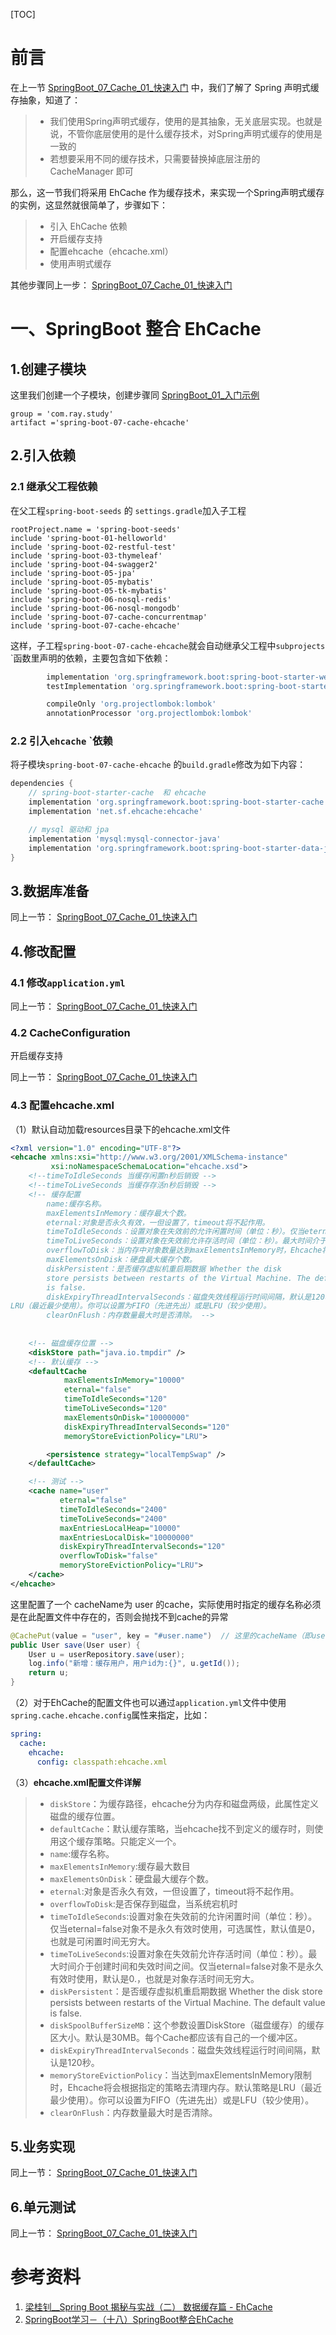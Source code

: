 [TOC]



# 前言

在上一节  [SpringBoot_07_Cache_01_快速入门](./SpringBoot_07_Cache_01_快速入门.md)  中，我们了解了 Spring 声明式缓存抽象，知道了：

> - 我们使用Spring声明式缓存，使用的是其抽象，无关底层实现。也就是说，不管你底层使用的是什么缓存技术，对Spring声明式缓存的使用是一致的
> - 若想要采用不同的缓存技术，只需要替换掉底层注册的 CacheManager 即可



那么，这一节我们将采用 EhCache 作为缓存技术，来实现一个Spring声明式缓存的实例，这显然就很简单了，步骤如下：

> - 引入 EhCache 依赖
> - 开启缓存支持
> - 配置ehcache（ehcache.xml）
> - 使用声明式缓存

其他步骤同上一步： [SpringBoot_07_Cache_01_快速入门](./SpringBoot_07_Cache_01_快速入门.md) 



# 一、SpringBoot 整合 EhCache

## 1.创建子模块

这里我们创建一个子模块，创建步骤同 [SpringBoot_01_入门示例](./SpringBoot_01_入门示例.md)

```properties
group = 'com.ray.study'
artifact ='spring-boot-07-cache-ehcache'
```



## 2.引入依赖

### 2.1 继承父工程依赖

在父工程`spring-boot-seeds` 的 `settings.gradle`加入子工程

```properties
rootProject.name = 'spring-boot-seeds'
include 'spring-boot-01-helloworld'
include 'spring-boot-02-restful-test'
include 'spring-boot-03-thymeleaf'
include 'spring-boot-04-swagger2'
include 'spring-boot-05-jpa'
include 'spring-boot-05-mybatis'
include 'spring-boot-05-tk-mybatis'
include 'spring-boot-06-nosql-redis'
include 'spring-boot-06-nosql-mongodb'
include 'spring-boot-07-cache-concurrentmap'
include 'spring-boot-07-cache-ehcache'
```



这样，子工程`spring-boot-07-cache-ehcache`就会自动继承父工程中`subprojects` `函数里声明的依赖，主要包含如下依赖：

```groovy
		implementation 'org.springframework.boot:spring-boot-starter-web'
        testImplementation 'org.springframework.boot:spring-boot-starter-test'

        compileOnly 'org.projectlombok:lombok'
        annotationProcessor 'org.projectlombok:lombok'
```



### 2.2 引入`ehcache` `依赖

将子模块`spring-boot-07-cache-ehcache` 的`build.gradle`修改为如下内容：

```groovy
dependencies {
    // spring-boot-starter-cache  和 ehcache
    implementation 'org.springframework.boot:spring-boot-starter-cache'
    implementation 'net.sf.ehcache:ehcache'

    // mysql 驱动和 jpa
    implementation 'mysql:mysql-connector-java'
    implementation 'org.springframework.boot:spring-boot-starter-data-jpa'
}

```



## 3.数据库准备

同上一节： [SpringBoot_07_Cache_01_快速入门](./SpringBoot_07_Cache_01_快速入门.md) 



## 4.修改配置

### 4.1 修改`application.yml`

同上一节： [SpringBoot_07_Cache_01_快速入门](./SpringBoot_07_Cache_01_快速入门.md) 

### 4.2 CacheConfiguration

开启缓存支持

同上一节： [SpringBoot_07_Cache_01_快速入门](./SpringBoot_07_Cache_01_快速入门.md) 

### 4.3 配置ehcache.xml

（1）默认自动加载resources目录下的ehcache.xml文件

```xml
<?xml version="1.0" encoding="UTF-8"?>
<ehcache xmlns:xsi="http://www.w3.org/2001/XMLSchema-instance"
         xsi:noNamespaceSchemaLocation="ehcache.xsd">
    <!--timeToIdleSeconds 当缓存闲置n秒后销毁 -->
    <!--timeToLiveSeconds 当缓存存活n秒后销毁 -->
    <!-- 缓存配置
        name:缓存名称。
        maxElementsInMemory：缓存最大个数。
        eternal:对象是否永久有效，一但设置了，timeout将不起作用。
        timeToIdleSeconds：设置对象在失效前的允许闲置时间（单位：秒）。仅当eternal=false对象不是永久有效时使用，可选属性，默认值是0，也就是可闲置时间无穷大。
        timeToLiveSeconds：设置对象在失效前允许存活时间（单位：秒）。最大时间介于创建时间和失效时间之间。仅当eternal=false对象不是永久有效时使用，默认是0.，也就是对象存活时间无穷大。
        overflowToDisk：当内存中对象数量达到maxElementsInMemory时，Ehcache将会对象写到磁盘中。 diskSpoolBufferSizeMB：这个参数设置DiskStore（磁盘缓存）的缓存区大小。默认是30MB。每个Cache都应该有自己的一个缓冲区。
        maxElementsOnDisk：硬盘最大缓存个数。
        diskPersistent：是否缓存虚拟机重启期数据 Whether the disk
        store persists between restarts of the Virtual Machine. The default value
        is false.
        diskExpiryThreadIntervalSeconds：磁盘失效线程运行时间间隔，默认是120秒。  memoryStoreEvictionPolicy：当达到maxElementsInMemory限制时，Ehcache将会根据指定的策略去清理内存。默认策略是
LRU（最近最少使用）。你可以设置为FIFO（先进先出）或是LFU（较少使用）。
        clearOnFlush：内存数量最大时是否清除。 -->
    
    
    <!-- 磁盘缓存位置 -->
    <diskStore path="java.io.tmpdir" />
    <!-- 默认缓存 -->
    <defaultCache
            maxElementsInMemory="10000"
            eternal="false"
            timeToIdleSeconds="120"
            timeToLiveSeconds="120"
            maxElementsOnDisk="10000000"
            diskExpiryThreadIntervalSeconds="120"
            memoryStoreEvictionPolicy="LRU">

        <persistence strategy="localTempSwap" />
    </defaultCache>

    <!-- 测试 -->
    <cache name="user"     
           eternal="false"
           timeToIdleSeconds="2400"
           timeToLiveSeconds="2400"
           maxEntriesLocalHeap="10000"
           maxEntriesLocalDisk="10000000"
           diskExpiryThreadIntervalSeconds="120"
           overflowToDisk="false"
           memoryStoreEvictionPolicy="LRU">
    </cache>
</ehcache>
```



 这里配置了一个 cacheName为 user 的cache，实际使用时指定的缓存名称必须是在此配置文件中存在的，否则会抛找不到cache的异常

```java
@CachePut(value = "user", key = "#user.name")  // 这里的cacheName（即user）必须在ehcache.xml中存在
public User save(User user) {
    User u = userRepository.save(user);
    log.info("新增：缓存用户，用户id为:{}", u.getId());
    return u;
}
```





（2）对于EhCache的配置文件也可以通过`application.yml`文件中使用`spring.cache.ehcache.config`属性来指定，比如：

```yml
spring:
  cache:
    ehcache:
      config: classpath:ehcache.xml
```



（3）**ehcache.xml配置文件详解**

> - `diskStore`：为缓存路径，ehcache分为内存和磁盘两级，此属性定义磁盘的缓存位置。
> - `defaultCache`：默认缓存策略，当ehcache找不到定义的缓存时，则使用这个缓存策略。只能定义一个。
> - `name`:缓存名称。
> - `maxElementsInMemory`:缓存最大数目
> - `maxElementsOnDisk`：硬盘最大缓存个数。
> - `eternal`:对象是否永久有效，一但设置了，timeout将不起作用。
> - `overflowToDisk`:是否保存到磁盘，当系统宕机时
> - `timeToIdleSeconds`:设置对象在失效前的允许闲置时间（单位：秒）。仅当eternal=false对象不是永久有效时使用，可选属性，默认值是0，也就是可闲置时间无穷大。
> - `timeToLiveSeconds`:设置对象在失效前允许存活时间（单位：秒）。最大时间介于创建时间和失效时间之间。仅当eternal=false对象不是永久有效时使用，默认是0.，也就是对象存活时间无穷大。
> - `diskPersistent`：是否缓存虚拟机重启期数据 Whether the disk store persists between restarts of the Virtual Machine. The default value is false.
> - `diskSpoolBufferSizeMB`：这个参数设置DiskStore（磁盘缓存）的缓存区大小。默认是30MB。每个Cache都应该有自己的一个缓冲区。
> - `diskExpiryThreadIntervalSeconds`：磁盘失效线程运行时间间隔，默认是120秒。
> - `memoryStoreEvictionPolicy`：当达到maxElementsInMemory限制时，Ehcache将会根据指定的策略去清理内存。默认策略是LRU（最近最少使用）。你可以设置为FIFO（先进先出）或是LFU（较少使用）。
> - `clearOnFlush`：内存数量最大时是否清除。
>
> 

## 5.业务实现

同上一节： [SpringBoot_07_Cache_01_快速入门](./SpringBoot_07_Cache_01_快速入门.md) 

## 6.单元测试

同上一节： [SpringBoot_07_Cache_01_快速入门](./SpringBoot_07_Cache_01_快速入门.md) 





# 参考资料

1. [梁桂钊__Spring Boot 揭秘与实战（二） 数据缓存篇 - EhCache](http://blog.720ui.com/2017/springboot_02_data_cache_ehcache/)
2. [SpringBoot学习－（十八）SpringBoot整合EhCache](https://blog.csdn.net/qq_28988969/article/details/78210873)

